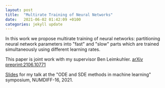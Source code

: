 ```yaml
---
layout: post
title:  "Multirate Training of Neural Networks"
date:   2021-06-02 01:42:09 +0100
categories: jekyll update
---
```


In this work we propose multirate training of neural networks: partitioning neural network parameters into "fast" and "slow" parts which are trained simultaneously using different learning rates.

This paper is joint work with my supervisor Ben Leimkuhler. 
[arXiv preprint:2106.10771](https://arxiv.org/abs/2106.10771)

[Slides]({{TiffanyVlaar.github.io}}/slides/Multirate_Numdiff.pdf) for my talk at the "ODE and SDE methods in machine learning" symposium, NUMDIFF-16, 2021.

